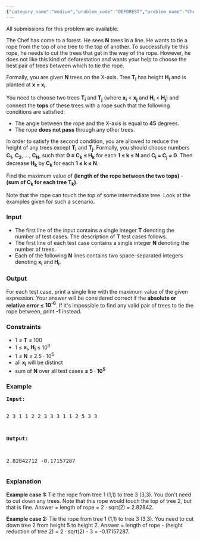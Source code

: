 ```yaml
---
{"category_name":"medium","problem_code":"DEFOREST","problem_name":"Chef and Deforestation","languages_supported":{"0":"C","1":"CPP14","2":"JAVA","3":"PYTH","4":"PYTH 3.5","5":"PYPY","6":"CS2","7":"PAS fpc","8":"PAS gpc","9":"RUBY","10":"PHP","11":"GO","12":"NODEJS","13":"HASK","14":"rust","15":"SCALA","16":"swift","17":"D","18":"PERL","19":"FORT","20":"WSPC","21":"ADA","22":"CAML","23":"ICK","24":"BF","25":"ASM","26":"CLPS","27":"PRLG","28":"ICON","29":"SCM qobi","30":"PIKE","31":"ST","32":"NICE","33":"LUA","34":"BASH","35":"NEM","36":"LISP sbcl","37":"LISP clisp","38":"SCM guile","39":"JS","40":"ERL","41":"TCL","42":"kotlin","43":"PERL6","44":"TEXT","45":"SCM chicken","46":"CLOJ","47":"COB","48":"FS"},"max_timelimit":3,"source_sizelimit":50000,"problem_author":"usaxena95","problem_tester":null,"date_added":"13-11-2017","tags":{"0":"acm17chn","1":"chn17rol","2":"data","3":"med","4":"usaxena95"},"editorial_url":"https://discuss.codechef.com/problems/DEFOREST","time":{"view_start_date":1515357000,"submit_start_date":1515357000,"visible_start_date":1515357000,"end_date":1735669800},"is_direct_submittable":false,"layout":"problem"}
---
```

<span class="solution-visible-txt">All submissions for this problem are available.</span><p>The Chef has come to a forest. He sees <b>N</b> trees in a line. He wants to tie a rope from the top of one tree to the top of another. To successfully tie this rope, he needs to cut the trees that get in the way of the rope. However, he does not like this kind of deforestation and wants your help to choose the best pair of trees between which to tie the rope.</p>
<p>Formally, you are given <b>N</b> trees on the X-axis. Tree<b> T<sub>i</sub></b> has height <b>H<sub>i</sub></b> and is planted at <b>x = x<sub>i</sub></b>.</p>
<p>You need to choose two trees <b>T<sub>i</sub></b> and <b>T<sub>j</sub></b> (where <b>x<sub>i</sub></b> &lt; <b>x<sub>j</sub></b> and <b>H<sub>i</sub></b> &lt; <b>H<sub>j</sub></b>) and connect the <b>tops</b> of these trees with a rope such that the following conditions are satisfied:
<ul>
<li>The angle between the rope and the X-axis is equal to <b>45</b> degrees.</li>
<li>The rope <b>does not pass</b> through any other trees.</li>
</ul></p>
<p>In order to satisfy the second condition, you are allowed to reduce the height of any trees except <b>T<sub>i</sub></b> and <b>T<sub>j</sub></b>. Formally, you should choose numbers <b>C<sub>1</sub></b>, <b>C<sub>2</sub></b>, ..., <b>C<sub>N</sub></b>, such that <b>0 ≤ C<sub>k</sub> ≤ H<sub>k</sub></b> for each <b>1 ≤ k ≤ N</b> and <b>C<sub>i</sub> = C<sub>j</sub> = 0</b>. Then decrease <b>H<sub>k</sub></b> by <b>C<sub>k</sub></b> for each <b>1 ≤ k ≤ N</b>.</p>
<p>Find the maximum value of <b>(length of the rope between the two tops)</b> - <b>(sum of C<sub>k</sub> for each tree T<sub>k</sub>)</b>.</p>

<p>Note that the rope can touch the top of some intermediate tree. Look at the examples given for such a scenario.</p>

<h3>Input</h3>
<p><ul>
<li>The first line of the input contains a single integer <b>T</b> denoting the number of test cases. The description of <b>T</b> test cases follows.</li>
<li>The first line of each test case contains a single integer <b>N</b> denoting the number of trees.</li>
<li>Each of the following <b>N</b> lines contains two space-separated integers denoting <b>x<sub>i</sub></b> and<b> H<sub>i</sub></b>.</li>
</ul></p>

<h3>Output</h3>
<p>For each test case, print a single line with the maximum value of the given expression. Your answer will be considered correct if the <b>absolute or relative error ≤</b> <b>10<sup>-6</sup></b>. If it's impossible to find any valid pair of trees to tie the rope between, print <b>-1</b> instead.</p>

<h3>Constraints</h3>
<ul>
<li>1 ≤ <b>T</b> ≤ 100</li>
<li>1 ≤ <b>x<sub>i</sub>, H<sub>i</sub></b> ≤ 10<sup>9</sup></li>
<li>1 ≤ <b>N</b> ≤ 2.5 · 10<sup>5</sup></li>
<li>all <b>x<sub>i</sub></b> will be distinct</li>
<li>sum of <b>N</b> over all test cases <b>≤ 5 · 10<sup>5</sup></b></li>
</ul>

<h3>Example</h3>
<pre><b>Input:</b>

2
3
1 1
2 2
3 3
3
1 1
2 5
3 3

<b>Output:</b>

2.82842712
-0.17157287
</pre>

<h3>Explanation</h3>
<p><b>Example case 1:</b> Tie the rope from tree 1 (1,1) to tree 3 (3,3). You don't need to cut down any trees. Note that this rope would touch the top of tree 2, but that is fine. Answer = length of rope = 2 · sqrt(2) = 2.82842.</p>
<p><b>Example case 2:</b> Tie the rope from tree 1 (1,1) to tree 3 (3,3). You need to cut down tree 2 from height 5 to height 2. Answer = length of rope - (height reduction of tree 2) = 2 · sqrt(2) - 3 = -0.17157287.</p>